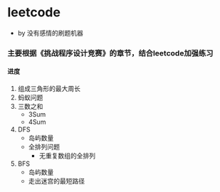 # leetcode
* by 没有感情的刷题机器
### 主要根据《挑战程序设计竞赛》的章节，结合leetcode加强练习
#### 进度
1. 组成三角形的最大周长
2. 蚂蚁问题
3. 三数之和
   - 3Sum
   - 4Sum
4. DFS
   - 岛屿数量
   - 全排列问题
       - 无重复数组的全排列
5. BFS
   - 岛屿数量
   - 走出迷宫的最短路径
   
